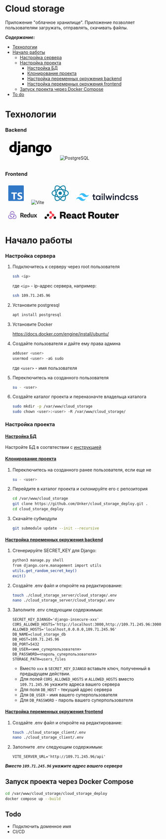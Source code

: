 Cloud storage
===============

Приложение "облачное хранилище". Приложение позволяет пользователям загружать, отправлять, скачивать файлы.

***Содержание:***

- [Технологии](#технологии)
- [Начало работы](#начало-работы)
  - [Настройка сервера](#настройка-сервера)
  - [Настройка проекта](#настройка-проекта)
    - [Настройка БД](#настройка-бд)
    - [Клонирование проекта](#клонирование-проекта)
    - [Настройка переменных окружения backend](#env-backend)
    - [Настройка переменных окружения frontend](#env-frontend)
  - [Запуск проекта через Docker Compose](#run-docker)
- [To do](#to-do)


# Технологии <a name="технологии"></a>

### Backend
<img src="./assets/img/Django_logo.png" alt="Django" title="Django" height="50" style="margin: 10px;">
<img src="https://www.postgresql.org/media/img/about/press/elephant.png" alt="PostgreSQL" title="PostgreSQL" height="50" style="margin: 10px;">


### Frontend
<img src="./assets/img/TypeScript_logo.png" alt="TypeScript" title="TypeScript" height="50" style="margin: 10px;">
<img src="https://vitejs.dev/logo-with-shadow.png" alt="Vite" title="Vite" height="50" style="margin: 10px;">
<img src="./assets/img/React_logo_light.svg" alt="React" title="React" height="50" style="margin: 10px;">
<img src="./assets/img/Tailwind_CSS_logo.png" alt="Tailwind" title="Tailwind" height="25" style="margin: 10px;">

<img src="./assets/img/Redux_Logo.png" alt="Redux Toolkit" title="Redux Toolkit" height="25" style="margin: 10px;">
<img src="./assets/img/react-router-color.svg" alt="React Router" title="React Router" height="25" style="margin: 10px;">



# Начало работы <a name="начало-работы"></a>

### Настройка сервера <a name="настройка-сервера"></a>
1. Подключитесь к серверу через root пользователя
    ```bash
    ssh <ip>
    ```
    где `<ip>` - ip-адрес сервера, например:
    ```bash
    ssh 109.71.245.96
    ```

1. Установите postgresql
    ```bash
    apt install postgresql
    ```

1. Установите Docker

    https://docs.docker.com/engine/install/ubuntu/

1. Создайте пользователя и дайте ему права админа
    ```bash
    adduser <user>
    usermod <user> -aG sudo
    ```
    где `<user>` - имя пользователя

1. Переключитесь на созданного пользователя
    ```bash
    su - <user>
    ```

1. Создайте каталог проекта и переназначте владельца каталога
    ```bash
    sudo mkdir -p /var/www/cloud_storage
    sudo chown <user>:<user> -R /var/www/cloud_storage/
    ```

### Настройка проекта <a name="настройка-проекта"></a>
#### <ins>Настройка БД</ins> <a name="настройка-бд"></a>

Настройте БД в соотвтествии с [инструкцией](https://github.com/Unker/cloud_storage_server/tree/main?tab=readme-ov-file#%D0%BD%D0%B0%D1%81%D1%82%D1%80%D0%BE%D0%B9%D0%BA%D0%B0-%D0%B1%D0%B4)

#### <ins>Клонирование проекта</ins> <a name="клонирование-проекта"></a>

1. Переключитесь на созданного ранее пользователя, если еще не
    ```bash
    su - <user>
    ```

1. Перейдите в каталог проекта и склонируйте его с репозитория
    ```bash
    cd /var/www/cloud_storage
    git clone https://github.com/Unker/cloud_storage_deploy.git .
    cd cloud_storage_deploy
    ```

1. Скачайте субмодули
    ```bash
    git submodule update --init --recursive
    ```

#### <ins>Настройка переменных окружения backend</ins> <a name="env-backend"></a>
1. Сгенерируйте SECRET_KEY для Django:
   ```bash
   python3 manage.py shell
   from django.core.management import utils
   utils.get_random_secret_key()
   exit()
   ```

1. Создайте .env файл и откройте на редактирование:
   ```bash
   touch ./cloud_storage_server/cloud_storage/.env
   nano ./cloud_storage_server/cloud_storage/.env
   ```
   

1. Заполните .env следующим содержимым:
   ```
   SECRET_KEY_DJANGO='django-insecure-xxx'
   CORS_ALLOWED_HOSTS='http://localhost:3000,http://109.71.245.96:3000'
   ALLOWED_HOSTS='localhost,0.0.0.0,109.71.245.96'
   DB_NAME=cloud_storage_db
   DB_HOST=109.71.245.96
   DB_PORT=5432
   DB_USER=<имя_суперпользователя>
   DB_PASSWORD=<пароль_суперпользователя>
   STORAGE_PATH=users_files
   ```
    - Вместо `xxx` в `SECRET_KEY_DJANGO` вставьте ключ, полученный в предыдущем действии.
    - Для полей `CORS_ALLOWED_HOSTS` и `ALLOWED_HOSTS` вместо `109.71.245.96` укажите адреса вашего сервера
    - Для поля `DB_HOST` - текущий адрес сервера
    - Для `DB_USER` - имя вашего суперпользователя
    - Для `DB_PASSWORD` - пароль вашего суперпользователя

#### <ins>Настройка переменных окружения frontend</ins> <a name="env-frontend"></a>
1. Создайте .env файл и откройте на редактирование:
    ```bash
    touch ./cloud_storage_client/.env
    nano ./cloud_storage_client/.env
    ```

1. Заполните .env следующим содержимым:
    ```
    VITE_SERVER_URL='http://109.71.245.96/api'
    ```
***Вместо `109.71.245.96` укажите адрес вашего сервера***

## Запуск проекта через Docker Compose <a name="run-docker"></a>
```bash
cd /var/www/cloud_storage/cloud_storage_deploy
docker compose up --build
```

## Todo <a name="to-do"></a>

+ Подключить доменное имя
+ CI/CD